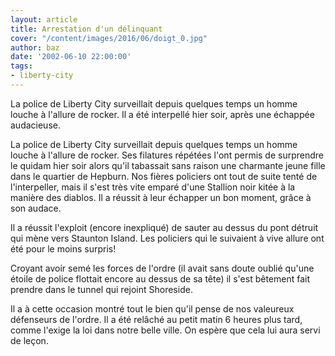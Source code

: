 ```yaml
---
layout: article
title: Arrestation d'un délinquant
cover: "/content/images/2016/06/doigt_0.jpg"
author: baz
date: '2002-06-10 22:00:00'
tags:
- liberty-city
---
```


La police de Liberty City surveillait depuis quelques temps un homme louche à l'allure de rocker. Il a été interpellé hier soir, après une échappée audacieuse.

La police de Liberty City surveillait depuis quelques temps un homme louche à l'allure de rocker. Ses filatures répétées l'ont permis de surprendre le quidam hier soir alors qu'il tabassait sans raison une charmante jeune fille dans le quartier de Hepburn. Nos fières policiers ont tout de suite tenté de l'interpeller, mais il s'est très vite emparé d'une Stallion noir kitée à la manière des diablos. Il a réussit à leur échapper un bon moment, grâce à son audace.

Il a réussit l'exploit (encore inexpliqué) de sauter au dessus du pont détruit qui mène vers Staunton Island. Les policiers qui le suivaient à vive allure ont été pour le moins surpris!

Croyant avoir semé les forces de l'ordre (il avait sans doute oublié qu'une étoile de police flottait encore au dessus de sa tête) il s'est bêtement fait prendre dans le tunnel qui rejoint Shoreside.

Il a à cette occasion montré tout le bien qu'il pense de nos valeureux défenseurs de l'ordre. Il a été relâché au petit matin 6 heures plus tard, comme l'exige la loi dans notre belle ville. On espère que cela lui aura servi de leçon.

<!--kg-card-end: markdown-->

